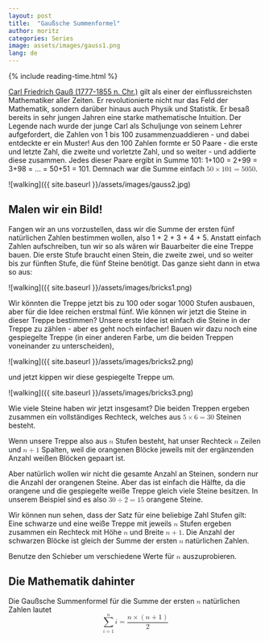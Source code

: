```yaml
---
layout: post
title:  "Gaußsche Summenformel"
author: moritz
categories: Series
image: assets/images/gauss1.png
lang: de
---
```

{% include reading-time.html %}

[Carl Friedrich Gauß (1777-1855 n. Chr.)](https://de.wikipedia.org/wiki/Carl_Friedrich_Gauss) gilt als einer der einflussreichsten Mathematiker aller Zeiten. Er revolutionierte nicht nur das Feld der Mathematik,
sondern darüber hinaus auch Physik und Statistik. Er besaß bereits in sehr jungen Jahren eine starke mathematische Intuition. Der Legende nach wurde der junge Carl als Schuljunge von seinem Lehrer aufgefordert,
die Zahlen von 1 bis 100 zusammenzuaddieren - und dabei entdeckte er ein Muster! Aus den 100 Zahlen formte er 50 Paare - die erste und letzte Zahl, die zweite und vorletzte Zahl, und so weiter - und addierte diese zusammen.
Jedes dieser Paare ergibt in Summe 101: 1+100 = 2+99 = 3+98 = ... = 50+51 = 101. Demnach war die Summe einfach <math display="inline"><mn>50</mn><mo>&times;</mo><mn>101</mn><mo>=</mo><mn>5050</mn></math>.

![walking]({{ site.baseurl }}/assets/images/gauss2.jpg)

## Malen wir ein Bild!

Fangen wir an uns vorzustellen, dass wir die Summe der ersten fünf natürlichen Zahlen bestimmen wollen, also 1 + 2 + 3 + 4 + 5.
Anstatt einfach Zahlen aufschreiben, tun wir so als wären wir Bauarbeiter die eine Treppe bauen. Die erste Stufe braucht einen Stein, die zweite zwei, und so weiter
bis zur fünften Stufe, die fünf Steine benötigt. Das ganze sieht dann in etwa so aus:

![walking]({{ site.baseurl }}/assets/images/bricks1.png)

Wir könnten die Treppe jetzt bis zu 100 oder sogar 1000 Stufen ausbauen, aber für die Idee reichen erstmal fünf. Wie können wir jetzt die Steine in dieser Treppe bestimmen?
Unsere erste Idee ist einfach die Steine in der Treppe zu zählen - aber es geht noch einfacher!
Bauen wir dazu noch eine gespiegelte Treppe (in einer anderen Farbe, um die beiden Treppen voneinander zu unterscheiden),

![walking]({{ site.baseurl }}/assets/images/bricks2.png)

und jetzt kippen wir diese gespiegelte Treppe um.

![walking]({{ site.baseurl }}/assets/images/bricks3.png)

Wie viele Steine haben wir jetzt insgesamt? Die beiden Treppen ergeben zusammen ein vollständiges Rechteck,
welches aus <math display="inline"><mn>5</mn><mo>&times;</mo><mn>6</mn><mo>=</mo><mn>30</mn></math> Steinen besteht.

Wenn unsere Treppe also aus <math display="inline"><mi>n</mi></math> Stufen besteht, hat unser Rechteck <math display="inline"><mi>n</mi></math> Zeilen und <math display="inline"><mi>n</mi><mo>+</mo><mn>1</mn></math> Spalten, weil die orangenen Blöcke jeweils mit der ergänzenden Anzahl weißen Blöcken gepaart ist.

Aber natürlich wollen wir nicht die gesamte Anzahl an Steinen, sondern nur die Anzahl der orangenen Steine. Aber das ist einfach die Hälfte, da die orangene und die gespiegelte weiße Treppe gleich viele Steine besitzen.
In unserem Beispiel sind es also <math display="inline"><mn>30</mn><mo>&divide;</mo><mn>2</mn><mo>=</mo><mn>15</mn></math> orangene Steine.

Wir können nun sehen, dass der Satz für eine beliebige Zahl Stufen gilt: Eine schwarze und eine weiße Treppe mit jeweils <math display="inline"><mi>n</mi></math> Stufen ergeben zusammen ein Rechteck mit Höhe <math display="inline"><mi>n</mi></math> und Breite <math display="inline"><mi>n</mi><mo>+</mo><mn>1</mn></math>.
Die Anzahl der schwarzen Blöcke ist gleich der Summe der ersten <math display="inline"><mi>n</mi></math> natürlichen Zahlen.


Benutze den Schieber um verschiedene Werte für <math display="inline"><mi>n</mi></math> auszuprobieren.

<div id="observablehq-ab34f0a5">
  <div class="observablehq-viewof-count"></div>
  <div class="observablehq-viewof-test2"></div>
</div>
<script type="module">
  import {Runtime, Inspector} from "https://cdn.jsdelivr.net/npm/@observablehq/runtime@4/dist/runtime.js";
  import define from "https://api.observablehq.com/@864af2bf64442aa6/grid-inputs.js?v=3";
  (new Runtime).module(define, name => {
    if (name === "viewof count") return Inspector.into("#observablehq-ab34f0a5 .observablehq-viewof-count")();
    if (name === "viewof test2") return Inspector.into("#observablehq-ab34f0a5 .observablehq-viewof-test2")();
  });
</script>

## Die Mathematik dahinter
Die Gaußsche Summenformel für die Summe der ersten <math display="inline"><mi>n</mi></math> natürlichen Zahlen lautet
<math display="block" xmlns="http://www.w3.org/1998/Math/MathML">
  <mrow>
    <munderover>
      <mo>∑</mo>
      <mrow>
        <mi>i</mi>
        <mo>=</mo>
        <mn>1</mn>
      </mrow>
      <mi>n</mi>
    </munderover>
    <mi>i</mi>
    <mo>=</mo>
    <mfrac>
      <mrow>
        <mi>n</mi>
        <mo>&times;</mo>
        <mrow>
          <mo stretchy="true" form="prefix">(</mo>
          <mi>n</mi>
          <mo>+</mo>
          <mn>1</mn>
          <mo stretchy="true" form="postfix">)</mo>
        </mrow>
      </mrow>
      <mn>2</mn>
    </mfrac>
  </mrow>
</math>

